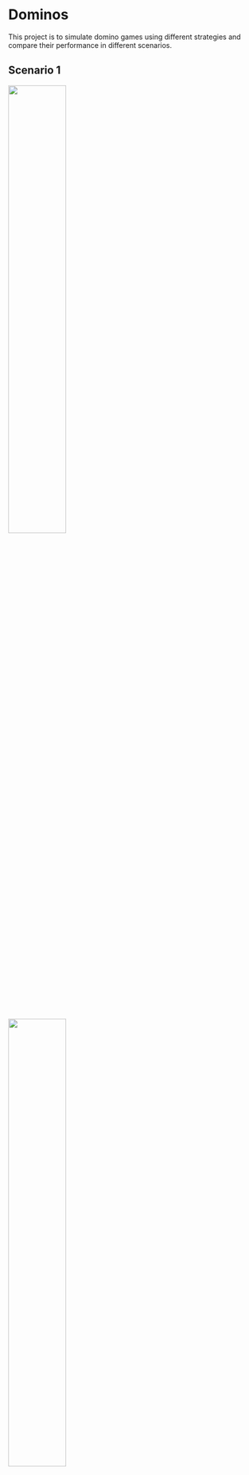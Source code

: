 # Dominos

This project is to simulate domino games using different strategies and compare their performance in different scenarios.

## Scenario 1
<img src="https://user-images.githubusercontent.com/6896110/30528334-1058c394-9c00-11e7-8501-5aeea1bb8465.PNG" width="48%" height="48%">&nbsp;&nbsp;&nbsp;&nbsp;&nbsp;&nbsp;&nbsp;<img src="https://user-images.githubusercontent.com/6896110/30528074-775eb5b0-9bfd-11e7-870d-a592f17e47da.PNG" width="48%" height="48%">
<br />
<br />
## Scenario 2
<img src="https://user-images.githubusercontent.com/6896110/30528072-775e413e-9bfd-11e7-9dbf-88c3323ebe15.PNG" width="48%" height="48%">&nbsp;&nbsp;&nbsp;&nbsp;&nbsp;&nbsp;&nbsp;<img src="https://user-images.githubusercontent.com/6896110/30528073-775ea836-9bfd-11e7-9153-719e1d5117a9.PNG" width="48%" height="48%">
<br />
<br />
## Scenario 3
<img src="https://user-images.githubusercontent.com/6896110/30528597-847db4b2-9c02-11e7-8445-e4d50a66c052.PNG" width="48%" height="48%">&nbsp;&nbsp;&nbsp;&nbsp;&nbsp;&nbsp;&nbsp;<img src="https://user-images.githubusercontent.com/6896110/30528596-847b7986-9c02-11e7-8013-0a3146f79c26.PNG" width="48%" height="48%">
